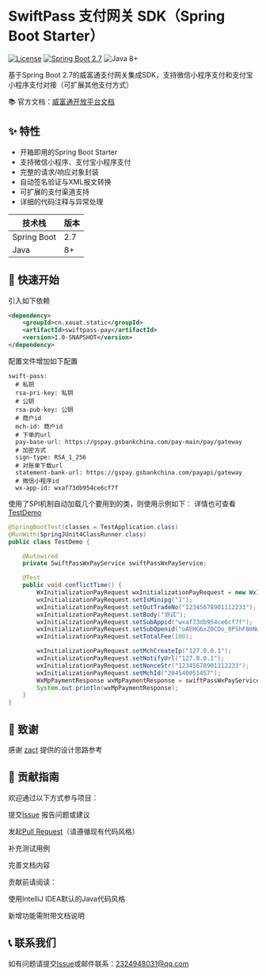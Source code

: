 # SwiftPass 支付网关 SDK（Spring Boot Starter）

[![License](https://img.shields.io/badge/license-MIT-blue.svg)](LICENSE)
[![Spring Boot 2.7](https://img.shields.io/badge/Spring%20Boot-2.7-brightgreen)](https://spring.io/projects/spring-boot)
![Java 8+](https://img.shields.io/badge/Java-8%2B-orange)

基于Spring Boot 2.7的威富通支付网关集成SDK，支持微信小程序支付和支付宝小程序支付对接（可扩展其他支付方式）

📚 官方文档：[威富通开放平台文档](https://open.swiftpass.cn/openapi)

## ✨ 特性

- 开箱即用的Spring Boot Starter
- 支持微信小程序、支付宝小程序支付
- 完整的请求/响应对象封装
- 自动签名验证与XML报文转换
- 可扩展的支付渠道支持
- 详细的代码注释与异常处理


| 技术栈       | 版本                  |
|-------------|----------------------|
| Spring Boot | 2.7                  |
| Java        | 8+                   |

## 🚀 快速开始

引入如下依赖
```xml
<dependency>
    <groupId>cn.xauat.static</groupId>
    <artifactId>swiftpass-pay</artifactId>
    <version>1.0-SNAPSHOT</version>
</dependency>
```

配置文件增加如下配置
```
swift-pass:
  # 私钥
  rsa-pri-key: 私钥
  # 公钥
  rsa-pub-key: 公钥
  # 商户id
  mch-id: 商户id
  # 下单的url
  pay-base-url: https://gspay.gsbankchina.com/pay-main/pay/gateway
  # 加密方式
  sign-type: RSA_1_256
  # 对账单下载url
  statement-bank-url: https://gspay.gsbankchina.com/payapi/gateway
  # 微信小程序id
  wx-app-id: wxaf73db954ce6cf7f
```

使用了SPI机制自动加载几个要用到的类，则使用示例如下：
详情也可查看[TestDemo](https://github.com/fakerUZI/swiftPassSpringStarter/tree/master/src/test/java/cn/xauat/TestDemo)
```java
@SpringBootTest(classes = TestApplication.class)
@RunWith(SpringJUnit4ClassRunner.class)
public class TestDemo {

    @Autowired
    private SwiftPassWxPayService swiftPassWxPayService;

    @Test
    public void conflictTime() {
        WxInitializationPayRequest wxInitializationPayRequest = new WxInitializationPayRequest();
        wxInitializationPayRequest.setIsMinipg("1");
        wxInitializationPayRequest.setOutTradeNo("12345678901112233");
        wxInitializationPayRequest.setBody("测试");
        wxInitializationPayRequest.setSubAppid("wxaf73db954ce6cf7f");
        wxInitializationPayRequest.setSubOpenid("oAEHG6xZ0CDo_8PShF8mNwRcszvk");
        wxInitializationPayRequest.setTotalFee(100);

        wxInitializationPayRequest.setMchCreateIp("127.0.0.1");
        wxInitializationPayRequest.setNotifyUrl("127.0.0.1");
        wxInitializationPayRequest.setNonceStr("12345678901112233");
        wxInitializationPayRequest.setMchId("204540051457");
        WxMpPaymentResponse wxMpPaymentResponse = swiftPassWxPayService.initializationRequest(wxInitializationPayRequest);
        System.out.println(wxMpPaymentResponse);
    }
}

```

## 🙏 致谢
感谢 [zact](https://github.com/zacat/swiftpass-sdk) 提供的设计思路参考

## 🤝 贡献指南
欢迎通过以下方式参与项目：

提交[Issue](https://github.com/fakerUZI/swiftPassSpringStarter/issues) 报告问题或建议

发起[Pull Request](https://github.com/fakerUZI/swiftPassSpringStarter/pulls)（请遵循现有代码风格）

补充测试用例

完善文档内容

贡献前请阅读：

使用IntelliJ IDEA默认的Java代码风格

新增功能需附带文档说明

## 📞 联系我们
如有问题请提交[Issue](https://github.com/fakerUZI/swiftPassSpringStarter/issues)或邮件联系：2324948031@qq.com
